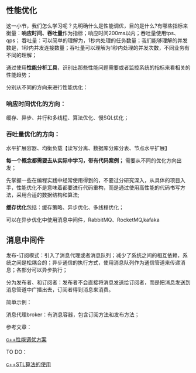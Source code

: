 ## 性能优化

这一小节，我们怎么学习呢？先明确什么是性能调优，目的是什么?有哪些指标来衡量：**响应时间、吞吐量**作为指标；响应时间200ms以内；吞吐量使用tps、qps；
吞吐量：可以简单的理解为，1秒内处理的任务数量；我们能够理解的并发数是，1秒内并发连接数量；吞吐量可以理解为1秒内处理的并发次数，不同业务有不同的理解；

通过使用**性能分析工具**，识别出那些性能问题需要或者监控系统的指标来看相关的性能趋势；

分别从不同的方向来进行性能优化：

### 响应时间优化的方向：
缓存、异步、并行和多线程、算法优化、慢SQL优化；

### 吞吐量优化的方向：
水平扩展容器、均衡负载【读写分离、数据库分库分表、节点水平扩展】

**每一个概念都需要去从实际中学习，带有代码案例；** 需要从不同的优化方向出发；

先掌握一些在编程实践中经常使用得到的，不要过分研究深入，从具体的项目入手，性能优化不是意味着都要进行代码重构，而是通过使用高性能的代码书写方法，采用合适的数据结构和算法;

**缓存优化**包括：缓存策略、异步优化、多线程优化；

可以在异步优化中使用消息中间件，RabbitMQ、RocketMQ,kafaka

## 消息中间件

发布-订阅模式：引入了消息代理或者消息队列；减少了系统之间的相互依赖，系统之间是松耦合的；异步通信的执行方式，使用消息队列作为通信管道来传递消息；各部分可以异步执行；

分为发布者、和订阅者：发布者不会直接将消息发送给订阅者，而是把消息发送到消息管道中广播出去，订阅者得到消息来消费。

简单示例：

消息代理broker：有消息容器，包含订阅方法和发布方法；

参考文章：

[c++性能调优方案](https://developer.aliyun.com/article/1627867)

TO DO：

[c++STL算法的使用](https://developer.aliyun.com/article/1161003)